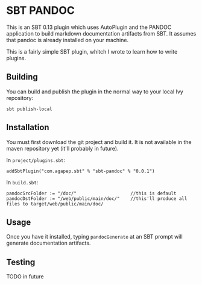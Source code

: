 # SBT PANDOC

This is an SBT 0.13 plugin which uses AutoPlugin and the PANDOC application to 
build markdown documentation artifacts from SBT. 
It assumes that pandoc is already installed on your machine.

This is a fairly simple SBT plugin, whitch I wrote to learn how to write plugins.

## Building 

You can build and publish the plugin in the normal way to your local Ivy repository:

```
sbt publish-local
```

## Installation

You must first download the git project and build it.  It is not available in the maven repository yet (it'll probably in future).

In `project/plugins.sbt`:

```
addSbtPlugin("com.agapep.sbt" % "sbt-pandoc" % "0.0.1")
```

In `build.sbt`:

```
pandocSrcFolder := "/doc/"                    //this is default 
pandocDstFolder := "/web/public/main/doc/"    //this'll produce all files to target/web/public/main/doc/
```

## Usage

Once you have it installed, typing `pandocGenerate` at an SBT prompt will generate documentation artifacts.

## Testing

TODO in future



